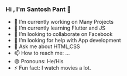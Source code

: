 ### Hi , I'm Santosh Pant 👋



- 🔭 I’m currently working on Many Projects
- 🌱 I’m currently learning Flutter and JS
- 👯 I’m looking to collaborate on Facebook
- 🤔 I’m looking for help with App development
- 💬 Ask me about HTML,CSS 
- 📫 How to reach me: ...
- 😄 Pronouns: He/His
- ⚡ Fun fact: I watch movies a lot.

